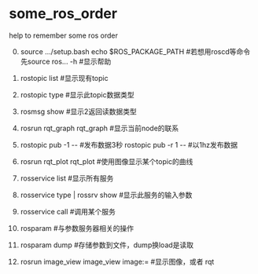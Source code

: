 # some_ros_order
help to remember some ros order

0. source .../setup.bash 
   echo $ROS_PACKAGE_PATH #若想用roscd等命令先source
   ros... -h #显示帮助
1. rostopic list #显示现有topic
2. rostopic type <topic> #显示此topic数据类型
3. rosmsg show <data type> #显示2返回读数据类型
4. rosrun rqt_graph rqt_graph #显示当前node的联系
5. rostopic pub -1 <topic> <data type> -- <data> #发布数据3秒
   rostopic pub <topic> <data type> -r 1 -- <data> #以1hz发布数据
6. rosrun rqt_plot rqt_plot #使用图像显示某个topic的曲线
7. rosservice list #显示所有服务
8. rosservice type <service>| rossrv show #显示此服务的输入参数
9. rosservice call <service> <data> #调用某个服务
10. rosparam #与参数服务器相关的操作
11. rosparam dump <filename> #存储参数到文件，dump换load是读取

12. rosrun image_view image_view image:=<topic> #显示图像，或者
    rqt 
